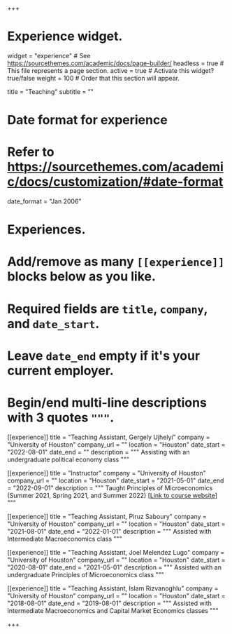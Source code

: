+++
# Experience widget.
widget = "experience"  # See https://sourcethemes.com/academic/docs/page-builder/
headless = true  # This file represents a page section.
active = true  # Activate this widget? true/false
weight = 100  # Order that this section will appear.

title = "Teaching"
subtitle = ""

# Date format for experience
#   Refer to https://sourcethemes.com/academic/docs/customization/#date-format
date_format = "Jan 2006"

# Experiences.
#   Add/remove as many `[[experience]]` blocks below as you like.
#   Required fields are `title`, `company`, and `date_start`.
#   Leave `date_end` empty if it's your current employer.
#   Begin/end multi-line descriptions with 3 quotes `"""`.

[[experience]]
  title = "Teaching Assistant, Gergely Ujhelyi"
  company = "University of Houston"
  company_url = ""
  location = "Houston"
  date_start = "2022-08-01"
  date_end = ""
  description = """
  Assisting with an undergraduate political economy class
"""

[[experience]]
  title = "Instructor"
  company = "University of Houston"
  company_url = ""
  location = "Houston"
  date_start = "2021-05-01"
  date_end = "2022-09-01"
  description = """
  Taught Principles of Microeconomics (Summer 2021, Spring 2021, and Summer 2022) [[Link to course website](https://hussainhadah.com/courses/econ2304/)]
  """

[[experience]]
  title = "Teaching Assistant, Piruz Saboury"
  company = "University of Houston"
  company_url = ""
  location = "Houston"
  date_start = "2021-08-01"
  date_end = "2022-01-01"
  description = """
  Assisted with Intermediate Macroeconomics class
 """
  

[[experience]]
  title = "Teaching Assistant, Joel Melendez Lugo"
  company = "University of Houston"
  company_url = ""
  location = "Houston"
  date_start = "2020-08-01"
  date_end = "2021-05-01"
  description = """
  Assisted with an undergraduate Principles of Microeconomics class
"""
  
[[experience]]
  title = "Teaching Assistant, Islam Rizvanoghlu"
  company = "University of Houston"
  company_url = ""
  location = "Houston"
  date_start = "2018-08-01"
  date_end = "2019-08-01"
  description = """
  Assisted with Intermediate Macroeconomics and Capital Market Economics classes
  """

+++

